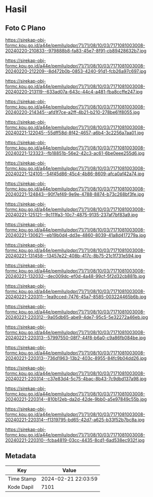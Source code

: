 # Hasil

## Foto C Plano

https://sirekap-obj-formc.kpu.go.id/a44e/pemilu/pdpr/71/71/08/10/03/7171081003008-20240220-210833--979888b8-fa83-45e7-8f91-cb89428632b7.jpg

https://sirekap-obj-formc.kpu.go.id/a44e/pemilu/pdpr/71/71/08/10/03/7171081003008-20240220-212209--8d472b0b-0853-4240-91d1-fcb26a97c697.jpg

https://sirekap-obj-formc.kpu.go.id/a44e/pemilu/pdpr/71/71/08/10/03/7171081003008-20240220-213119--633ad07a-643c-44c4-a481-fba8ccffe247.jpg

https://sirekap-obj-formc.kpu.go.id/a44e/pemilu/pdpr/71/71/08/10/03/7171081003008-20240220-214345--afd1f7ce-a2ff-4b21-b210-278be61f8055.jpg

https://sirekap-obj-formc.kpu.go.id/a44e/pemilu/pdpr/71/71/08/10/03/7171081003008-20240221-122045--55dff58d-8f42-4657-a6b4-3c2256a7aa01.jpg

https://sirekap-obj-formc.kpu.go.id/a44e/pemilu/pdpr/71/71/08/10/03/7171081003008-20240221-123323--fb18851b-56e2-42c3-ac61-6be0eee255d6.jpg

https://sirekap-obj-formc.kpu.go.id/a44e/pemilu/pdpr/71/71/08/10/03/7171081003008-20240221-124105--54f45d86-45c4-4b86-8609-afca0af42a74.jpg

https://sirekap-obj-formc.kpu.go.id/a44e/pemilu/pdpr/71/71/08/10/03/7171081003008-20240221-124843--90f7ef49-9e9e-4788-8874-b73c268bf3fe.jpg

https://sirekap-obj-formc.kpu.go.id/a44e/pemilu/pdpr/71/71/08/10/03/7171081003008-20240221-125121--9c111fa3-10c7-4875-9135-237af7bf83a9.jpg

https://sirekap-obj-formc.kpu.go.id/a44e/pemilu/pdpr/71/71/08/10/03/7171081003008-20240221-130621--eb19b0d4-dd3e-4860-8039-41a8d417279a.jpg

https://sirekap-obj-formc.kpu.go.id/a44e/pemilu/pdpr/71/71/08/10/03/7171081003008-20240221-131458--13457e22-408b-417c-8b75-21c1f731e594.jpg

https://sirekap-obj-formc.kpu.go.id/a44e/pemilu/pdpr/71/71/08/10/03/7171081003008-20240221-132032--dec009dc-ef0d-4a48-99cf-5f2d32cb881b.jpg

https://sirekap-obj-formc.kpu.go.id/a44e/pemilu/pdpr/71/71/08/10/03/7171081003008-20240221-220311--1ea9cced-7476-45a7-8585-003224465b6b.jpg

https://sirekap-obj-formc.kpu.go.id/a44e/pemilu/pdpr/71/71/08/10/03/7171081003008-20240221-220312--9a05db65-abe9-4de7-95c5-5e32272a46eb.jpg

https://sirekap-obj-formc.kpu.go.id/a44e/pemilu/pdpr/71/71/08/10/03/7171081003008-20240221-220313--57997550-08f7-44f8-b6a0-c9a86fb084be.jpg

https://sirekap-obj-formc.kpu.go.id/a44e/pemilu/pdpr/71/71/08/10/03/7171081003008-20240221-220313--736d1963-13b2-403c-8955-84fc9b04dd26.jpg

https://sirekap-obj-formc.kpu.go.id/a44e/pemilu/pdpr/71/71/08/10/03/7171081003008-20240221-220314--c37e83d4-5c75-4bac-8b43-7c9dbd137a98.jpg

https://sirekap-obj-formc.kpu.go.id/a44e/pemilu/pdpr/71/71/08/10/03/7171081003008-20240221-220314--810b12eb-da2d-42de-9bb0-a5e97849c55b.jpg

https://sirekap-obj-formc.kpu.go.id/a44e/pemilu/pdpr/71/71/08/10/03/7171081003008-20240221-220314--f1319795-bd65-42d7-a625-b33f52b7bc8a.jpg

https://sirekap-obj-formc.kpu.go.id/a44e/pemilu/pdpr/71/71/08/10/03/7171081003008-20240221-220310--fcba4819-03cc-4435-8cd1-6ad538ec932f.jpg


## Metadata

| Key        | Value               |
| ---------- | ------------------- |
| Time Stamp | 2024-02-21 22:03:59 |
| Kode Dapil | 7101                |



